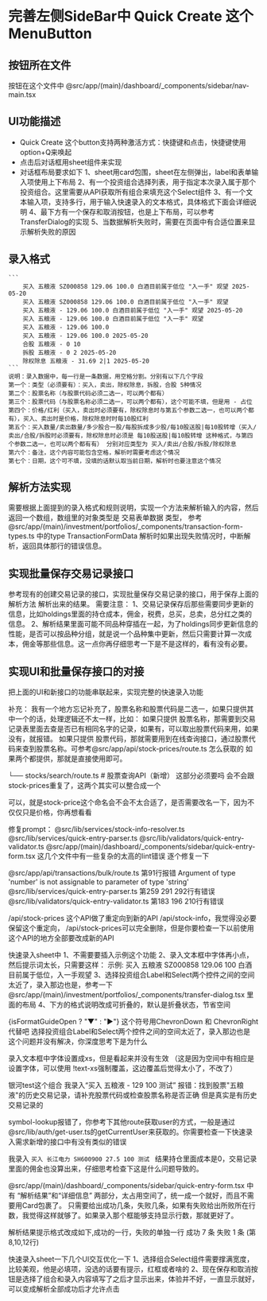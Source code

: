 # 完善左侧SideBar中 Quick Create 这个MenuButton
## 按钮所在文件
 按钮在这个文件中 @src/app/(main)/dashboard/_components/sidebar/nav-main.tsx
## UI功能描述
 - Quick Create 这个button支持两种激活方式：快捷键和点击，快捷键使用option+Q来唤起
 - 点击后对话框用sheet组件来实现
 - 对话框布局要求如下
  1、sheet用card包围，sheet在左侧弹出，label和表单输入项使用上下布局
  2、有一个投资组合选择列表，用于指定本次录入属于那个投资组合。这里需要从API获取所有组合来填充这个Select组件
  3、有一个文本输入项，支持多行，用于输入快速录入的文本格式，具体格式下面会详细说明
  4、最下方有一个保存和取消按钮，也是上下布局，可以参考TransferDialog的实现
  5、当数据解析失败时，需要在页面中有合适位置来显示解析失败的原因

## 录入格式
    ```
        买入 五粮液 SZ000858 129.06 100.0 白酒目前属于低位 "入一手" 观望 2025-05-20
        买入 五粮液 SZ000858 129.06 100.0 白酒目前属于低位 "入一手" 观望 
        买入 五粮液 - 129.06 100.0 白酒目前属于低位 "入一手" 观望 2025-05-20
        买入 五粮液 - 129.06 100.0 白酒目前属于低位 "入一手" 观望
        买入 五粮液 - 129.06 100.0
        买入 五粮液 - 129.06 100.0 2025-05-20
        合股 五粮液 - 0 10
        拆股 五粮液 - 0 2 2025-05-20
        除权除息 五粮液 - 31.69 2|1 2025-05-20
    ```
    说明：录入数据中，每一行是一条数据，用空格分割。分别有以下几个字段
    第一个：类型（必须要有）：买入，卖出，除权除息，拆股，合股 5种情况
    第二个：股票名称（与股票代码必须二选一，可以两个都有）
    第三个：股票代码（与股票名称必须二选一，可以两个都有），这个可能不填，但是用 - 占位
    第四个：价格/红利（买入，卖出时必须要有，除权除息时与第五个参数二选一，也可以两个都有），买入、卖出时是价格，除权除息时时每10股红利
    第五个：买入数量/卖出数量/多少股合一股/每股拆成多少股/每10股送股|每10股转增（买入/卖出/合股/拆股时必须要有，除权除息时必须是 每10股送股|每10股转增 这种格式，与第四个参数二选一，也可以两个都有有） 分别对应类型为 买入/卖出/合股/拆股/除权除息
    第六个：备注，这个内容可能包含空格，解析时需要考虑这个情况
    第七个：日期，这个可不填，没填的话默认取当前日期，解析时也要注意这个情况

## 解析方法实现
 需要根据上面提到的录入格式和规则说明，实现一个方法来解析输入的内容，然后返回一个数组，数组里的对象类型是 交易表单数据 类型，
 参考 @src/app/(main)/investment/portfolios/_components/transaction-form-types.ts  中的type TransactionFormData
 解析时如果出现失败情况时，中断解析，返回具体那行的错误信息。

 ## 实现批量保存交易记录接口
 参考现有的创建交易记录的接口，实现批量保存交易记录的接口，用于保存上面的 解析方法 解析出来的结果。
 需要注意：
 1、交易记录保存后那些需要同步更新的信息，比如holdings里面的持仓成本，佣金，税费，总买，总卖，总分红之类的信息。
 2、解析结果里面可能不同品种穿插在一起，为了holdings同步更新信息的性能，是否可以按品种分组，就是说一个品种集中更新，然后只需要计算一次成本，佣金等那些信息。这一点你再仔细思考一下是不是这样的，看有没有必要。

 ## 实现UI和批量保存接口的对接
 把上面的UI和新接口的功能串联起来，实现完整的快速录入功能


 补充：
 我有一个地方忘记补充了，股票名称和股票代码是二选一，如果只提供其中一个的话，处理逻辑还不太一样，比如：
 如果只提供 股票名称，那需要到交易记录表里面去查是否已有相同名字的记录，如果有，可以取出股票代码来用，如果没有，就报错。
 如果只提供 股票代码，那就需要用到在线查询接口，通过股票代码来查到股票名称。可参考@src/app/api/stock-prices/route.ts 怎么获取的
 如果两个都提供，那就是直接使用即可。

└── stocks/search/route.ts      # 股票查询API（新增）  这部分必须要吗 会不会跟stock-prices重复了，这两个其实可以整合成一个

 可以，就是stock-price这个命名会不会不太合适了，是否需要改名一下，因为不仅仅只是价格，你再想看看



 修复prompt：
 @src/lib/services/stock-info-resolver.ts
 @src/lib/services/quick-entry-parser.ts
 @src/lib/validators/quick-entry-validator.ts
 @src/app/(main)/dashboard/_components/sidebar/quick-entry-form.tsx
 这几个文件中有一些复杂的太高的lint错误 逐个修复一下

 @src/app/api/transactions/bulk/route.ts 第91行报错 Argument of type 'number' is not assignable to parameter of type 'string'
 @src/lib/services/quick-entry-parser.ts 第259 291 292行有错误
 @src/lib/validators/quick-entry-validator.ts 第183 196 210行有错误


 /api/stock-prices 这个API做了重定向到新的API /api/stock-info，我觉得没必要保留这个重定向， /api/stock-prices可以完全删除，但是你要检查一下以前使用这个API的地方全部要改成新的API

快速录入sheet中
1、不需要要插入示例这个功能
2、录入文本框中字体再小点，然后提示词太长，只需要这样： 示例: 买入 五粮液 SZ000858 129.06 100 白酒目前属于低位，入一手观望
3、选择投资组合Label和Select两个控件之间的空间太近了，录入那边也是，参考一下 @src/app/(main)/investment/portfolios/_components/transfer-dialog.tsx 里面的布局
4、下方的格式说明改成可折叠的，默认是折叠状态，节省空间

{isFormatGuideOpen ? "▼" : "▶"} 这个符号用ChevronDown 和 ChevronRight代替吧
选择投资组合Label和Select两个控件之间的空间太近了，录入那边也是 这个问题并没有解决，你深度思考下是为什么


录入文本框中字体设置成xs，但是看起来并没有生效 
（这是因为空间中有相应是设置字体，可以使用 !text-xs强制覆盖，这边覆盖后觉得太小了，不改了）


银河test这个组合 我录入“买入 五粮液 - 129 100 测试” 报错：找到股票"五粮液"的历史交易记录，请补充股票代码或检查股票名称是否正确
但是真实是有历史交易记录的


symbol-lookup报错了，你参考下其他route获取user的方式，一般是通过@src/lib/auth/get-user.ts的getCurrentUser来获取的。你需要检查一下快速录入需求新增的接口中有没有类似的错误


我录入 ```买入 长江电力 SH600900 27.5 100 测试 ``` 结果持仓里面成本是0，交易记录里面的佣金也没算出来，仔细思考检查下这是什么问题导致的。



@src/app/(main)/dashboard/_components/sidebar/quick-entry-form.tsx 中 有 “解析结果”和“详细信息” 两部分，太占用空间了，统一成一个就好，而且不需要用Card包裹了。
只需要给出成功几条，失败几条，如果有失败给出所败所在行数，我觉得这样就够了。如果录入那个框能够支持显示行数，那就更好了。

解析结果提示格式改成如下,成功的一行，失败的单独一行
成功 7 条
失败 1 条 (第8,10,12行)



快速录入sheet一下几个UI交互优化一下
1、选择组合Select组件需要撑满宽度，比较美观，他是必填项，没选的话要有提示，红框或者啥的
2、现在保存和取消按钮是选择了组合和录入内容填写了之后才显示出来，体验并不好，一直显示就好，可以变成解析全部成功后才允许点击
